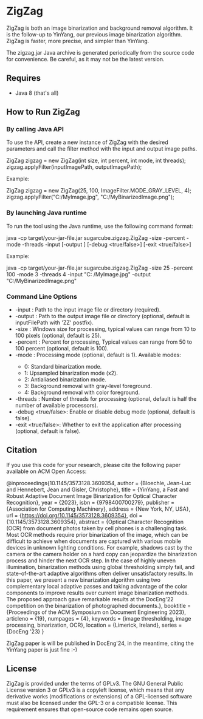 # ZigZag

ZigZag is both an image binarization and background removal algorithm. It is the follow-up to YinYang, our previous
image binarization algorithm. ZigZag is faster, more precise, and simpler than YinYang.

The zigzag.jar Java archive is generated periodically from the source code for convenience. Be careful, as it may not be
the latest version.

## Requires

- Java 8 (that's all)

## How to Run ZigZag

### By calling Java API

To use the API, create a new instance of ZigZag with the desired parameters and call the filter method with the input
and output image paths.

ZigZag zigzag = new ZigZag(int size, int percent, int mode, int threads);
zigzag.applyFilter(inputImagePath, outputImagePath);

Example:

ZigZag zigzag = new ZigZag(25, 100, ImageFilter.MODE_GRAY_LEVEL, 4);
zigzag.applyFilter("C:/MyImage.jpg", "C:/MyBinarizedImage.png");

### By launching Java runtime

To run the tool using the Java runtime, use the following command format:

java -cp target/your-jar-file.jar sugarcube.zigzag.ZigZag -size <size> -percent <percent> -mode <mode>
-threads <threads> -input <inputFilePath> [-output <outputFilePath>] [-debug <true/false>] [-exit <true/false>]

Example:

java -cp target/your-jar-file.jar sugarcube.zigzag.ZigZag -size 25 -percent 100 -mode 3 -threads 4 -input "C:
/MyImage.jpg" -output "C:/MyBinarizedImage.png"

### Command Line Options

- -input <inputFilePath>: Path to the input image file or directory (required).
- -output <outputFilePath>: Path to the output image file or directory (optional, default is inputFilePath with 'ZZ'
  postfix).
- -size <size>: Windows size for processing, typical values can range from 10 to 100 pixels (optional, default is 25).
- -percent <percent>: Percent for processing, Typical values can range from 50 to 100 percent (optional, default is
  100).
- -mode <mode>: Processing mode (optional, default is 1). Available modes:
  - 0: Standard binarization mode.
  - 1: Upsampled binarization mode (x2).
  - 2: Antialiased binarization mode.
  - 3: Background removal with gray-level foreground.
  - 4: Background removal with color foreground.
- -threads <threads>: Number of threads for processing (optional, default is half the number of available processors).
- -debug <true/false>: Enable or disable debug mode (optional, default is false).
- -exit <true/false>: Whether to exit the application after processing (optional, default is false).

## Citation

If you use this code for your research, please cite the following paper available on ACM Open Access:

@inproceedings{10.1145/3573128.3609354,
author = {Bloechle, Jean-Luc and Hennebert, Jean and Gisler, Christophe},
title = {YinYang, a Fast and Robust Adaptive Document Image Binarization for Optical Character Recognition},
year = {2023},
isbn = {9798400700279},
publisher = {Association for Computing Machinery},
address = {New York, NY, USA},
url = {https://doi.org/10.1145/3573128.3609354},
doi = {10.1145/3573128.3609354},
abstract = {Optical Character Recognition (OCR) from document photos taken by cell phones is a challenging task. Most
OCR methods require prior binarization of the image, which can be difficult to achieve when documents are captured with
various mobile devices in unknown lighting conditions. For example, shadows cast by the camera or the camera holder on a
hard copy can jeopardize the binarization process and hinder the next OCR step. In the case of highly uneven
illumination, binarization methods using global thresholding simply fail, and state-of-the-art adaptive algorithms often
deliver unsatisfactory results. In this paper, we present a new binarization algorithm using two complementary local
adaptive passes and taking advantage of the color components to improve results over current image binarization methods.
The proposed approach gave remarkable results at the DocEng'22 competition on the binarization of photographed
documents.},
booktitle = {Proceedings of the ACM Symposium on Document Engineering 2023},
articleno = {19},
numpages = {4},
keywords = {image thresholding, image processing, binarization, OCR},
location = {Limerick, Ireland},
series = {DocEng '23}
}

ZigZag paper is will be published in DocEng'24, in the meantime, citing the YinYang paper is just fine :-)

## License

ZigZag is provided under the terms of GPLv3. The GNU General Public License version 3 or GPLv3 is a copyleft license,
which means that any derivative works (modifications or extensions) of a GPL-licensed software must also be licensed
under the GPL-3 or a compatible license. This requirement ensures that open-source code remains open source.
